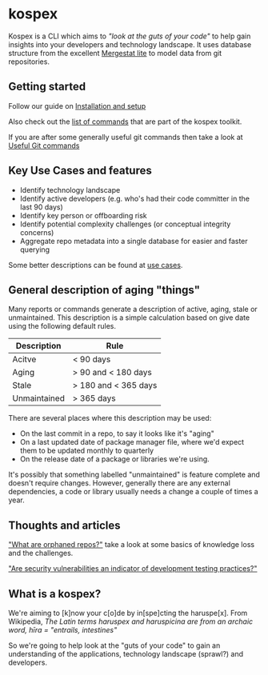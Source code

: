 # kospex

Kospex is a CLI which aims to _"look at the guts of your code"_ to help gain insights into your developers and technology landscape.
It uses database structure from the excellent [Mergestat lite](https://github.com/mergestat/mergestat-lite) to model data from git repositories.

## Getting started

Follow our guide on [Installation and setup](getting-started)

Also check out the [list of commands](commands) that are part of the kospex toolkit.

If you are after some generally useful git commands then take a look at [Useful Git commands](useful-git-commands)

## Key Use Cases and features

 - Identify technology landscape
 - Identify active developers (e.g. who's had their code committer in the last 90 days)
 - Identify key person or offboarding risk
 - Identify potential complexity challenges (or conceptual integrity concerns)
 - Aggregate repo metadata into a single database for easier and faster querying

 Some better descriptions can be found at [use cases](use-cases).

## General description of aging "things"

Many reports or commands generate a description of active, aging, stale or unmaintained. This description is a simple calculation based on give date using the following default rules.

| Description   | Rule |
| -----------   | ---- |
| Acitve        | < 90 days |
| Aging         | > 90 and < 180 days |
| Stale         | > 180 and < 365 days |
| Unmaintained  | >  365 days |

There are several places where this description may be used:
 - On the last commit in a repo, to say it looks like it's "aging"
 - On a last updated date of package manager file, where we'd expect them to be updated monthly to quarterly
 - On the release date of a package or libraries we're using.

It's possibly that something labelled "unmaintained" is feature complete and doesn't require changes. However, generally there are any external dependencies, a code or library usually needs a change a couple of times a year.

## Thoughts and articles

["What are orphaned repos?"](articles/orphaned-repos) take a look at some basics of knowledge loss and the challenges.

["Are security vulnerabilities an indicator of development testing practices?"](articles/vulnerabilities-testing-indicator)

## What is a kospex?

We're aiming to [k]now your c[o]de by in[spe]cting the haruspe[x].
From Wikipedia, _The Latin terms haruspex and haruspicina are from an archaic word, hīra = "entrails, intestines"_

So we're going to help look at the "guts of your code" to gain an understanding of the applications, technology landscape (sprawl?) and developers.
